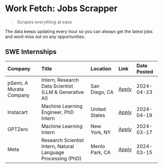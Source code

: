 # Work Fetch: Jobs Scrapper
> Scrapes everything at ease

The data keeps updating every hour so you can always get the latest jobs and wont miss out on any opportunities.

## SWE Internships
<!--START_SECTION:workfetch-->
| Company                 | Title                                                        | Location       | Link                                                                                                                                                                                                                                                                             | Date Posted   |
|:------------------------|:-------------------------------------------------------------|:---------------|:---------------------------------------------------------------------------------------------------------------------------------------------------------------------------------------------------------------------------------------------------------------------------------|:--------------|
| pSemi, A Murata Company | Intern, Research Data Scientist (LLM & Generative AI)        | San Diego, CA  | [Apply](https://www.linkedin.com/jobs/view/intern-research-data-scientist-llm-generative-ai-at-psemi-a-murata-company-3887074168?position=7&pageNum=0&refId=Iey55%2BSm11PNRPD5KULNhA%3D%3D&trackingId=WHQpowgSdXevKcH%2Bru%2FcwA%3D%3D&trk=public_jobs_jserp-result_search-card) | 2024-04-23    |
| Instacart               | Machine Learning Engineer, PhD Intern                        | United States  | [Apply](https://www.linkedin.com/jobs/view/machine-learning-engineer-phd-intern-at-instacart-3901991739?position=2&pageNum=0&refId=Iey55%2BSm11PNRPD5KULNhA%3D%3D&trackingId=hMd8CIkoNdjwcqQB3qYpiw%3D%3D&trk=public_jobs_jserp-result_search-card)                              | 2024-04-19    |
| GPTZero                 | Machine Learning Intern                                      | New York, NY   | [Apply](https://www.linkedin.com/jobs/view/machine-learning-intern-at-gptzero-3860723963?position=6&pageNum=0&refId=Iey55%2BSm11PNRPD5KULNhA%3D%3D&trackingId=AEO7UvfofQjAkUFwsqmzGg%3D%3D&trk=public_jobs_jserp-result_search-card)                                             | 2024-03-17    |
| Meta                    | Research Scientist Intern, Natural Language Processing (PhD) | Menlo Park, CA | [Apply](https://www.linkedin.com/jobs/view/research-scientist-intern-natural-language-processing-phd-at-meta-3858718375?position=8&pageNum=0&refId=Iey55%2BSm11PNRPD5KULNhA%3D%3D&trackingId=FHTKlkyJGHd9VjvONERLoQ%3D%3D&trk=public_jobs_jserp-result_search-card)              | 2024-03-15    |
<!--END_SECTION:workfetch-->
